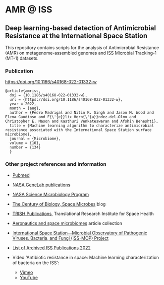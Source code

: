 # AMR @ ISS

## Deep learning-based detection of Antimicrobial Resistance at the International Space Station

This repository contains scripts for the analysis of Antimicrobial Resistance (AMR) on metagenome-assembled genomes and ISS Microbial Tracking-1 (MT-1) datasets.

<!--
#### Preprint
https://doi.org/10.1101/2022.02.07.479455

- listed in the publications of [NASA Science Microbiology Program](https://science.nasa.gov/biological-physical/programs/space-biology/microbiology/publications)

- comment at The Century of Biology, [Space Microbes](https://centuryofbio.substack.com/p/space-microbes)  by Elliot Hershberg.
-->

### Publication
https://doi.org/10.1186/s40168-022-01332-w

```
@article{amriss,	
  doi = {10.1186/s40168-022-01332-w},	
  url = {https://doi.org/10.1186/s40168-022-01332-w},	
  year = 2022,	
  month = {aug},		
  author = {Pedro Madrigal and Nitin K. Singh and Jason M. Wood and Elena Gaudioso and F{\'{e}}lix Hern{\'{a}}ndez-del-Olmo and Christopher E. Mason and Kasthuri Venkateswaran and Afshin Beheshti},	
  title = {Machine learning algorithm to characterize antimicrobial resistance associated with the International Space Station surface microbiome},	
  journal = {Microbiome},
  volume = {10},	
  number = {134}
  }
```

### Other project references and information

- [Pubmed](https://pubmed.ncbi.nlm.nih.gov/35999570/)

- [NASA GeneLab publications](https://genelab.nasa.gov/publications)

- [NASA Science Microbiology Program](https://science.nasa.gov/biological-physical/programs/space-biology/microbiology/publications)

- [The Century of Biology, Space Microbes](https://centuryofbio.substack.com/p/space-microbes) blog

- [TRISH Publications](https://www.bcm.edu/academic-centers/space-medicine/translational-research-institute/research/publications), Translational Research Institute for Space Health

- [Aeronautics and space microbiomes](https://www.biomedcentral.com/collections/aerospacemicro) article collection

- [International Space Station—Microbial Observatory of Pathogenic Viruses, Bacteria, and Fungi (ISS-MOP) Project](https://www.nasa.gov/mission_pages/station/research/experiments/explorer/Investigation.html?#id=1663)

- [List of Archived ISS Publications 2022](https://www.nasa.gov/sites/default/files/atoms/files/card_9_list_pubs_ahr_2022_012923.pdf)

- Video 'Antibiotic resistance in space: Machine learning characterization of bacteria on the ISS': 
  - [Vimeo](https://vimeo.com/741181886)
  - [YouTube](https://www.youtube.com/watch?v=AqgVQ9NkyO8)
